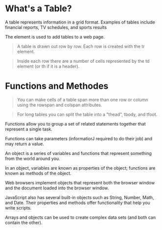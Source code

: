 # What's a Table?

A table represents information in a grid format. 
Examples of tables include financial reports, TV 
schedules, and sports results

The <table> element is used to add tables to a web 
page.
  
> A table is drawn out row by row. Each row is created 
with the tr element.
  
> Inside each row there are a number of cells 
represented by the td element (or th if it is a 
header).
  
  # Functions and Methodes
  
>  You can make cells of a table span more than one row 
or column using the rowspan and colspan attributes.
  
> For long tables you can split the table into a "thead", 
tbody, and tfoot.
  
  
  Functions allow you to group a set of related 
statements together that represent a single task.
  
Functions can take parameters (informatiorJ required 
to do their job) and may return a value. 
  
An object is a series of variables and functions that 
represent something from the world around you. 
  
In an object, variables are known as properties of the 
object; functions are known as methods of the object. 
  
Web browsers implement objects that represent both 
the browser window and the document loaded into the 
browser window. 
  
JavaScript also has several built-in objects such as 
String, Number, Math, and Date. Their properties and 
methods offer functionality that help you write scripts. 
  
Arrays and objects can be used to create complex data 
sets (and both can contain the other).

